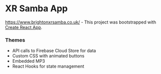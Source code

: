 # XR Samba App
https://www.brightonxrsamba.co.uk/ - This project was bootstrapped with [Create React App](https://github.com/facebook/create-react-app).

### Themes
- API calls to Firebase Cloud Store for data
- Custom CSS with animated buttons
- Embedded MP3
- React Hooks for state management




